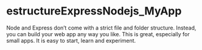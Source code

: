 # estructureExpressNodejs_MyApp
Node and Express don’t come with a strict file and folder structure. Instead, you can build your web app any way you like. This is great, especially for small apps. It is easy to start, learn and experiment.
